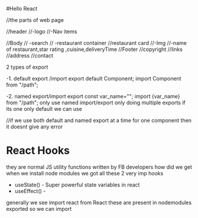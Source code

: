 #Hello React

//the parts of web page 

//header
 //-logo
 //-Nav items
 
//Body 
//  -search
//   -restaurant container
        //restaurant card
            //-Img
            //-name of restaurant,star rating ,cuisine,deliveryTime
//Footer
  //copyright
  //links
  //address
  //contact


2 types of export

-1. default export /import 
export default Component;
import  Component from "/path";

-2. named export/import
 export const var_name="";
 import {var_name} from "/path";
only use named import/export only doing multiple exports if its one only default we can use

//if we use both default and named export at a time for one component then it doesnt give any error

# React Hooks

they are normal JS utility functions written by FB developers
how did we get when we install node modules we got all these
2 very imp hooks

 - useState() - Super powerful state variables in react 
 - useEffect() - 

 generally we see import react from React these are present in nodemodules exported so we can import
